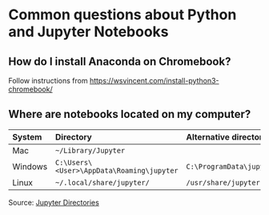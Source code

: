 # Common questions about Python and Jupyter Notebooks

## How do I install Anaconda on Chromebook?

Follow instructions from https://wsvincent.com/install-python3-chromebook/

## Where are notebooks located on my computer?

System | Directory | Alternative directory
:---- | :---------------------  | :--------------------- 
Mac | `~/Library/Jupyter` |
Windows | `C:\Users\<User>\AppData\Roaming\jupyter` |  `C:\ProgramData\jupyter`
Linux | `~/.local/share/jupyter/` | `/usr/share/jupyter`

Source: [Jupyter Directories](https://jupyter.readthedocs.io/en/latest/projects/jupyter-directories.html#data-files)
